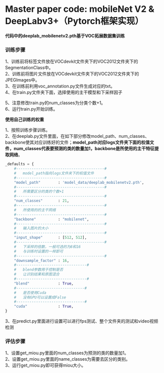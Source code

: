 # Master paper code: mobileNet V2 & DeepLabv3+（Pytorch框架实现）



**代码中的deeplab_mobilenetv2.pth基于VOC拓展数据集训练**



### 训练步骤

1、训练前将标签文件放在VOCdevkit文件夹下的VOC2012文件夹下的SegmentationClass中。    
2、训练前将图片文件放在VOCdevkit文件夹下的VOC2012文件夹下的JPEGImages中。    
3、在训练前利用voc_annotation.py文件生成对应的txt。   
4、在train.py文件夹下面，选择使用的主干模型和下采样因子

5、注意修改train.py的num_classes为分类个数+1。    
6、运行train.py开始训练。  



**使用自己训练的权重**

1、按照训练步骤训练。    
2、在deeplab.py文件里面，在如下部分修改model_path、num_classes、backbone使其对应训练好的文件；**model_path对应logs文件夹下面的权值文件，num_classes代表要预测的类的数量加1，backbone是所使用的主干特征提取网络**。    

```python
_defaults = {
    #----------------------------------------#
    #   model_path指向logs文件夹下的权值文件
    #----------------------------------------#
    "model_path"        : 'model_data/deeplab_mobilenetv2.pth',
    #----------------------------------------#
    #   所需要区分的类的个数+1
    #----------------------------------------#
    "num_classes"       : 21,
    #----------------------------------------#
    #   所使用的的主干网络
    #----------------------------------------#
    "backbone"          : "mobilenet",
    #----------------------------------------#
    #   输入图片的大小
    #----------------------------------------#
    "input_shape"       : [512, 512],
    #----------------------------------------#
    #   下采样的倍数，一般可选的为8和16
    #   与训练时设置的一样即可
    #----------------------------------------#
    "downsample_factor" : 16,
    #--------------------------------#
    #   blend参数用于控制是否
    #   让识别结果和原图混合
    #--------------------------------#
    "blend"             : True,
    #-------------------------------#
    #   是否使用Cuda
    #   没有GPU可以设置成False
    #-------------------------------#
    "cuda"              : True,
}
```


3、在predict.py里面进行设置可以进行fps测试、整个文件夹的测试和video视频检测   

### 评估步骤

1、设置get_miou.py里面的num_classes为预测的类的数量加1。  
2、设置get_miou.py里面的name_classes为需要去区分的类别。  
3、运行get_miou.py即可获得miou大小。  

